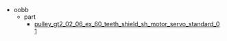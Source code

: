 * oobb
  * part
    * [pulley_gt2_02_06_ex_60_teeth_shield_sh_motor_servo_standard_01](oobb/part/pulley_gt2_02_06_ex_60_teeth_shield_sh_motor_servo_standard_01)
